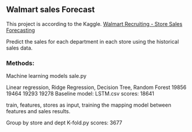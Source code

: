 ## Walmart sales Forecast 
 This project is according to the Kaggle. [Walmart Recruiting - Store Sales Forecasting](https://www.kaggle.com/c/walmart-recruiting-store-sales-forecasting/overview)
 
 Predict the sales for each department in each store using the historical sales data.
 
### Methods:
 Machine learning models  sale.py
 
  Linear regression, Ridge Regression, Decision Tree, Random Forest
       19856                 19464            19293             19278
 Baseline model: LSTM.csv        scores: 18641
 
  train, features, stores as input, training the mapping model between features and sales results.
  
 Group by store and dept K-fold.py    scores: 3677
 
   
  
